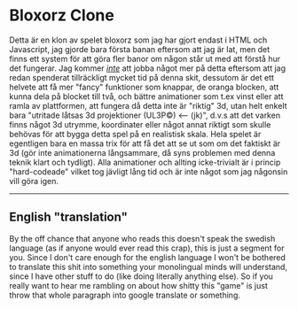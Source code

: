 # Bloxorz Clone

Detta är en klon av spelet bloxorz som jag har gjort endast i HTML och Javascript, jag gjorde bara första banan eftersom att jag är lat, men det finns ett system för att göra fler banor om någon står ut med att förstå hur det fungerar. Jag kommer <ins>*inte*</ins> att jobba något mer på detta eftersom att jag redan spenderat tillräckligt mycket tid på denna skit, dessutom är det ett helvete att få mer "fancy" funktioner som knappar, de oranga blocken, att kunna dela på blocket till två, och bättre animationer som t.ex vinst eller att ramla av plattformen, att fungera då detta inte är "riktig" 3d, utan helt enkelt bara "utritade låtsas 3d projektioner (UL3P©) <-- (jk)", d.v.s att det varken finns något 3d utrymme, koordinater eller något annat riktigt som skulle behövas för att bygga detta spel på en realistisk skala. Hela spelet är egentligen bara en massa trix för att få det att se ut som om det faktiskt är 3d (gör inte animationerna långsammare, då syns problemen med denna teknik klart och tydligt). Alla animationer och allting icke-trivialt är i princip "hard-codeade" vilket tog jävligt lång tid och är inte något som jag någonsin vill göra igen.

---
## English "translation"
By the off chance that anyone who reads this doesn't speak the swedish language (as if anyone would ever read this crap), this is just a segment for you. Since I don't care enough for the english language I won't be bothered to translate this shit into something your monolingual minds will understand, since I have other stuff to do (like doing literally anything else). So if you really want to hear me rambling on about how shitty this "game" is just throw that whole paragraph into google translate or something. 
